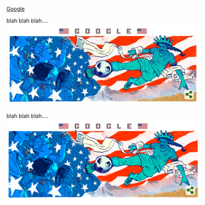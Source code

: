 [Google](http://www.google.com/)

blah blah blah....
![Test Image - JPG](./images/test.JPG)

blah blah blah....
![Test Image - PNG](./images/test.PNG)
